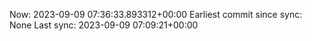 Now: 2023-09-09 07:36:33.893312+00:00 Earliest commit since sync: None Last sync: 2023-09-09 07:09:21+00:00
